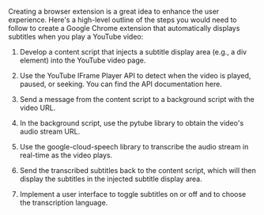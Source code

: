 Creating a browser extension is a great idea to enhance the user experience. Here's a high-level outline of the steps you would need to follow to create a Google Chrome extension that automatically displays subtitles when you play a YouTube video:

1. Develop a content script that injects a subtitle display area (e.g., a div element) into the YouTube video page.

2. Use the YouTube IFrame Player API to detect when the video is played, paused, or seeking. You can find the API documentation here.

3. Send a message from the content script to a background script with the video URL.

4. In the background script, use the pytube library to obtain the video's audio stream URL.

5. Use the google-cloud-speech library to transcribe the audio stream in real-time as the video plays.

6. Send the transcribed subtitles back to the content script, which will then display the subtitles in the injected subtitle display area.

7. Implement a user interface to toggle subtitles on or off and to choose the transcription language.
